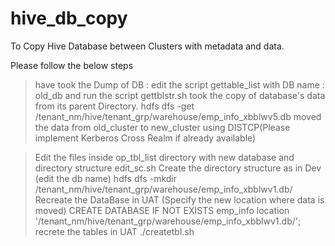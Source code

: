 # hive_db_copy
To Copy Hive Database between Clusters with metadata and data.




Please follow the below steps 

>have took the Dump of DB : 
edit the script gettable_list with DB name : old_db and run the script gettblstr.sh
>took the copy of database's data from its parent Directory.
hdfs dfs -get /tenant_nm/hive/tenant_grp/warehouse/emp_info_xbblwv5.db
>moved the data from old_cluster to new_cluster using DISTCP(Please implement Kerberos Cross Realm if already available)

>Edit the files inside op_tbl_list directory with new database and directory structure
edit_sc.sh
>Create the directory structure as in Dev (edit the db name)
hdfs dfs -mkdir /tenant_nm/hive/tenant_grp/warehouse/emp_info_xbblwv1.db/
>Recreate the DataBase in UAT (Specify the new location where data is moved)
CREATE DATABASE IF NOT EXISTS emp_info
location '/tenant_nm/hive/tenant_grp/warehouse/emp_info_xbblwv1.db/'; 
>recrete the tables in UAT 
./createtbl.sh
